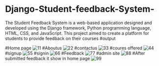 # Django-Student-feedback-System-
The Student Feedback System is a web-based application designed and developed using the Django framework, Python programming language, HTML, CSS, and JavaScript. This project aimed to create a platform for students to provide feedback on their courses
#output

#Home page
![11](https://github.com/kartikivedpathak123/Django-Student-feedback-System-/assets/160269792/bbe174a7-a64b-4a13-b618-e4fb2f613b18)
#Aboutus
![22](https://github.com/kartikivedpathak123/Django-Student-feedback-System-/assets/160269792/800b3ddf-6826-46ba-add1-4c1c0c89cb79)
#contactus
![33](https://github.com/kartikivedpathak123/Django-Student-feedback-System-/assets/160269792/5fd5d46b-712b-4fa4-8fee-0649716d65ec)
#coures offered
![44](https://github.com/kartikivedpathak123/Django-Student-feedback-System-/assets/160269792/863dce0e-a33f-4cd8-85c4-ec72e79a6267)
#signup
![55](https://github.com/kartikivedpathak123/Django-Student-feedback-System-/assets/160269792/73ded772-df65-42fd-b2b9-fd04a4607e36)
#signin
![66](https://github.com/kartikivedpathak123/Django-Student-feedback-System-/assets/160269792/e5461f36-1a36-4bc4-98f7-ad21fc1fa7ef)
#Feedback
![77](https://github.com/kartikivedpathak123/Django-Student-feedback-System-/assets/160269792/0e073148-783e-4948-b9bf-a329c3e9a3f2)
#admin site
![88](https://github.com/kartikivedpathak123/Django-Student-feedback-System-/assets/160269792/ddcca476-1111-4309-9a45-9571df3c0bf3)
#After submitted feedback it show in home page
![99](https://github.com/kartikivedpathak123/Django-Student-feedback-System-/assets/160269792/598cce0a-1e84-42f1-89ef-e870c6ee9065)
